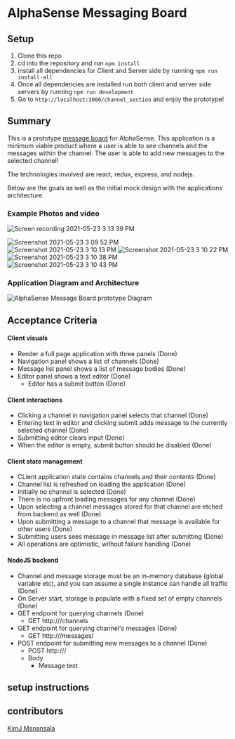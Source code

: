 # AlphaSense Messaging Board

## Setup
1. Clone this repo
2. cd into the repository and run `npm install`
3. install all dependencies for Client and Server side by running `npm run install-all`
4. Once all dependencies are installed run both client and server side servers by running `npm run development`
5. Go to `http://localhost:3000/channel_section` and enjoy the prototype!

## Summary

This is a prototype [message board](https://en.wikipedia.org/wiki/Internet_forum) for AlphaSense.
This application is a minimum viable product where a user is able to see channels and the messages within the channel. The user
is able to add new messages to the selected channel!

The technologies involved are react, redux, express, and nodejs.

Below are the goals as well as the initial mock design with the applications architecture.

### Example Photos and video
![Screen recording 2021-05-23 3 13 39 PM](https://user-images.githubusercontent.com/40606399/119273729-39af8180-bbda-11eb-91f6-c43616900b4a.gif)

![Screenshot 2021-05-23 3 09 52 PM](https://user-images.githubusercontent.com/40606399/119273675-f2c18c00-bbd9-11eb-8f12-a56c84a53563.png)
![Screenshot 2021-05-23 3 10 13 PM](https://user-images.githubusercontent.com/40606399/119273617-bbeb7600-bbd9-11eb-94ef-4e2e044fe36e.png)
![Screenshot 2021-05-23 3 10 22 PM](https://user-images.githubusercontent.com/40606399/119273616-bbeb7600-bbd9-11eb-90dc-85c33a09df24.png)
![Screenshot 2021-05-23 3 10 38 PM](https://user-images.githubusercontent.com/40606399/119273615-bb52df80-bbd9-11eb-91fb-76b58bcbeec6.png)
![Screenshot 2021-05-23 3 10 43 PM](https://user-images.githubusercontent.com/40606399/119273614-bb52df80-bbd9-11eb-82ed-00f7a08429f6.png)



### Application Diagram and Architecture
![AlphaSense Message Board prototype Diagram](https://user-images.githubusercontent.com/40606399/119208904-1f5a9400-ba72-11eb-8aae-70b4bd271362.png)

## Acceptance Criteria

#### Client visuals
 - Render a full page application with three panels (Done)
 - Navigation panel shows a list of channels (Done)
 - Message list panel shows a list of message bodies (Done)
 - Editor panel shows a text editor (Done)
   - Editor has a submit button (Done)

#### Client interactions
 - Clicking a channel in navigation panel selects that channel (Done)
 - Entering text in editor and clicking submit adds message to the currently selected channel (Done)
 - Submitting editor clears input (Done)
 - When the editor is empty, submit button should be disabled (Done)

#### Client state management
 - CLient application state contains channels and their contents (Done)
 - Channel list is refreshed on loading the application (Done)
 - Initially no channel is selected (Done)
 - There is no upfront loading messages for any channel (Done)
 - Upon selecting a channel messages stored for that channel are etched from backend as well (Done)
 - Upon submitting a message to a channel that message is available for other users (Done)
 - Submitting users sees message in message list after submitting (Done) 
 - All operations are optimistic, without failure handling (Done)

#### NodeJS backend
 - Channel and message storage must be an in-memory database (global variable etc), and you can assume a single instance can handle all traffic (Done)
 - On Server start, storage is populate with a fixed set of empty channels (Done)
 - GET endpoint for querying channels (Done)
   - GET http://<backend>/channels
 - GET endpoint for querying channel's messages (Done)
   - GET http://<backend>/messages/<channel>
 - POST endpoint for submitting new messages to a channel (Done) 
   - POST http://<backend>/<channel>
   - Body
     - Message text


## setup instructions

## contributors

[KimJ Manansala](https://github.com/KimjManansala)

